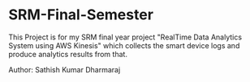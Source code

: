 # SRM-Final-Semester
This Project is for my SRM final year project "RealTime Data Analytics System using AWS Kinesis" which collects the smart device logs and produce analytics results from that.

Author: Sathish Kumar Dharmaraj
